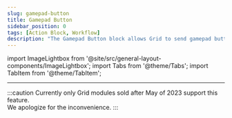 ```yaml
---
slug: gamepad-button
title: Gamepad Button
sidebar_position: 0
tags: [Action Block, Workflow] 
description: "The Gamepad Button block allows Grid to send gamepad button press messages to the host computer."
---
```



import ImageLightbox from '@site/src/general-layout-components/ImageLightbox';
import Tabs from '@theme/Tabs';
import TabItem from '@theme/TabItem';

---

<Tabs queryString="tab">
<TabItem value="About Gamepad Button" label="About Gamepad Button" default>





:::caution
Currently only Grid modules sold after May of 2023 support this feature.  
We apologize for the inconvenience.
:::


</TabItem>
<TabItem value="Reference Manual Entry" label="Reference Manual Entry">

<!---

### mouse button send

- shortname: 
- **How:** `mouse_button_send(button, state)`
  - button: integer, ranging 1=leftclick 2=rightclick 4=middle click
  - state: integer, ranging 0...1
- **What:** This function sends a mouse click of the defined button to the host.
- **Example:** 

--->

  </TabItem>
</Tabs>



